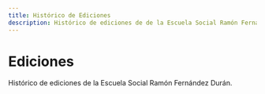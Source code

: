 ```yaml
---
title: Histórico de Ediciones
description: Histórico de ediciones de de la Escuela Social Ramón Fernández Durán
---
```


# Ediciones

Histórico de ediciones de la Escuela Social Ramón Fernández Durán.

